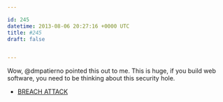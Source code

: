 ```yaml
---

id: 245
datetime: 2013-08-06 20:27:16 +0000 UTC
title: #245
draft: false


---
```


Wow, @dmpatierno pointed this out to me. This is huge, if you build web software, you need to be thinking about this security hole. 

 
 * [BREACH ATTACK](http://breachattack.com/)


